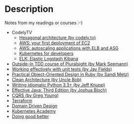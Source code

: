 # Description
Notes from my readings or courses :-)

* CodelyTV
    * [Hexagonal architecture (by codely.tv)](hexagonal-architecture.md)
    * [AWS: your first deployment of EC2](aws-ec2-codelytv.md)
    * [AWS: autoscaling applications with ELB and ASG](aws-autoscaling-elb-asg.md)
    * [Kubernetes for developers](kubernetes-for-developers.md)
    * [ELK: Elastic Logstash Kibana](elk-codelytv.md)
* [Outside-In TDD course of Pluralsight (by Mark Seemann)](outside-in-tdd-pluralsight.md)
* [Working effectively with unit tests (by Jay Fields)](working-effectively-with-unit-tests.md)
* [Practical Object-Oriented Design in Ruby (by Sandi Metz)](practical-object-oriented-design-in-ruby.md)
* [Clean Architecture (by Uncle Bob)](clean-architecture.md)
* [Writing idiomatic Python 3.3+ (by Jeff Knupp)](writing-idiomatic-python-3.md)
* [Effective Java: Third Edition (by Joshua Bloch)](effective-java-third-edition.md)
* [CQRS (by Greg Young)](cqrs-by-greg-young.md)
* [Terraform](terraform.md)
* [Domain Driven Design](Domain_Driven_Design.md)
* [Kubernetes Academy](kubernetes-academy.md)
* [Doing good better](doing-good-better.md)
